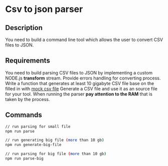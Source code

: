# Csv to json parser

## Description

You need to build a command line tool which allows the user to convert CSV files to JSON.

## Requirements

You need to build parsing CSV files to JSON by implementing a custom NODE.js **transform** stream.
Provide errors handling for converting process.
Write a function that generates at least 10 gigabyte CSV file base on the filled in with [mock csv file](./assets/test.csv)
Generate a CSV file and use it as an source file for your tool. When running the parser **pay attention to the RAM** that is taken by the process.

## Commands

```bash
// run parsing for small file
npm run parse

// run generating big file (more than 10 gb)
npm run generate-big-file

// run parsing for big file (more than 10 gb)
npm run parse-big
```
